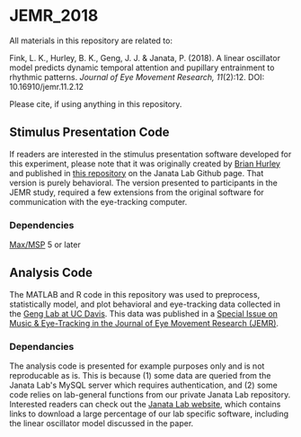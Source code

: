# JEMR_2018
All materials in this repository are related to:

Fink, L. K., Hurley, B. K., Geng, J. J. & Janata, P. (2018). A linear oscillator model predicts dynamic temporal attention and pupillary entrainment to rhythmic patterns. *Journal of Eye Movement Research, 11*(2):12. DOI: 10.16910/jemr.11.2.12

Please cite, if using anything in this repository. 

## Stimulus Presentation Code
If readers are interested in the stimulus presentation software developed for this experiment, please note that it was originally created by [Brian Hurley](https://github.com/bkhurley) and published in [this repository](https://github.com/janatalab/attmap) on the Janata Lab Github page. That version is purely behavioral. The version presented to participants in the JEMR study, required a few extensions from the original software for communication with the eye-tracking computer. 

### Dependencies
[Max/MSP](https://cycling74.com/products/max/) 5 or later

## Analysis Code
The MATLAB and R code in this repository was used to preprocess, statistically model, and plot behavioral and eye-tracking data collected in the [Geng Lab at UC Davis](http://genglab.ucdavis.edu/). This data was published in a [Special Issue on Music & Eye-Tracking in the Journal of Eye Movement Research (JEMR)](https://bop.unibe.ch/JEMR/issue/view/793). 

### Dependancies
The analysis code is presented for example purposes only and is not reproducable as is. This is because (1) some data are queried from the Janata Lab's MySQL server which requires authentication, and (2) some code relies on lab-general functions from our private Janata Lab repository. Interested readers can check out the [Janata Lab website](http://atonal.ucdavis.edu/resources/software/), which contains links to download a large percentage of our lab specific software, including the linear oscillator model discussed in the paper. 
